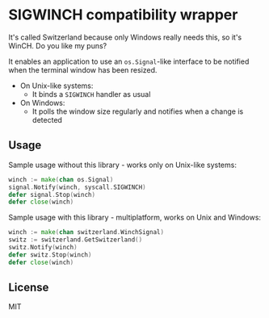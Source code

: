 # SIGWINCH compatibility wrapper

It's called Switzerland because only Windows really needs this, so it's WinCH. Do you like my puns?

It enables an application to use an `os.Signal`-like interface to be notified when the terminal window has been resized.

- On Unix-like systems:
  - It binds a `SIGWINCH` handler as usual
- On Windows:
  - It polls the window size regularly and notifies when a change is detected

## Usage

Sample usage without this library - works only on Unix-like systems:

```go
winch := make(chan os.Signal)
signal.Notify(winch, syscall.SIGWINCH)
defer signal.Stop(winch)
defer close(winch)
```

Sample usage with this library - multiplatform, works on Unix and Windows:

```go
winch := make(chan switzerland.WinchSignal)
switz := switzerland.GetSwitzerland()
switz.Notify(winch)
defer switz.Stop(winch)
defer close(winch)
```

## License

MIT

